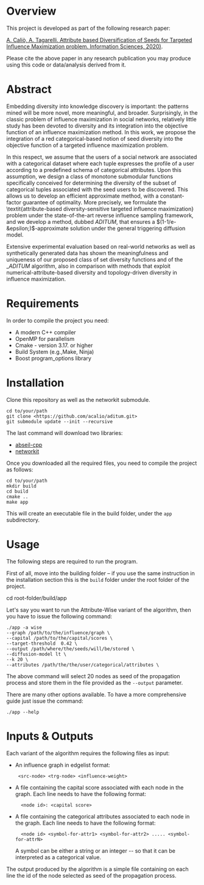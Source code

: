 
# Overview

This project is developed as part of the following research paper:

[A. Caliò, A. Tagarelli. 
Attribute based Diversification of Seeds for Targeted Influence Maximization problem. 
Information Sciences, 2020)](<https://doi.org/10.1016/j.ins.2020.08.093>).

Please cite the above paper in any research publication you may produce using this code or data/analysis derived from it.


# Abstract

Embedding diversity into knowledge discovery is important: the patterns mined will be more novel, more meaningful, and broader.
Surprisingly, in the classic problem of  influence maximization
   in social networks,  relatively little study has been
 devoted to diversity  and its integration into  the objective function of
 an influence maximization  method. 
In this work, we propose the integration of a red categorical-based
notion of seed diversity  into the objective
 function of a targeted influence maximization problem. 

In this respect, we assume that the users of
 a   social network are  associated with a categorical dataset where each
 tuple expresses the profile of a user according to a predefined
 schema of categorical attributes. 
Upon this assumption, we design a class of monotone   submodular functions specifically conceived
 for  determining the diversity of the subset of  categorical tuples associated with  the seed
 users to be discovered.   This allows us to develop an efficient approximate  method, with a
 constant-factor guarantee of optimality. More precisely, 
we formulate the \textit{attribute-based diversity-sensitive targeted influence maximization} problem   under
 the state-of-the-art reverse influence sampling framework,  and we develop a method,
 dubbed _ADITUM_, that  ensures a  $(1-1/e-&epsilon;)$-approximate
 solution under the general triggering diffusion model.  

Extensive experimental evaluation based on real-world networks
 as well as  synthetically generated data has shown the meaningfulness and
 uniqueness of  our proposed class of set diversity functions and
 of the __ADITUM_ algorithm, also in comparison with
  methods that exploit numerical-attribute-based diversity
 and topology-driven diversity in influence maximization.  


# Requirements

In order to compile the project you need:

-   A modern C++ compiler
-   OpenMP for parallelism
-   Cmake - version 3.17. or higher
-   Build System (e.g.,Make, Ninja)
-   Boost program_options library


# Installation

Clone this repository as well as the networkit submodule.

	cd to/your/path
	git clone <https://github.com/acalio/aditum.git>
	git submodule update --init --recursive

The last command will download two libraries: 

-   [abseil-cpp](<https://github.com/abseil/abseil-cpp>)
-   [networkit](<https://github.com/networkit/networkit>)

Once you downloaded all the required files, 
you need to compile the project as follows:

	cd to/your/path
	mkdir build
	cd build
	cmake ..
	make app

This will create an executable file in the build folder, under the `app` subdirectory.


# Usage

The following steps are required to run the program. 

First of all, move into the building folder &#x2013; if you use the same instruction in the installation
section this is the  `build` folder under the root folder of the project.

cd root-folder/build/app

Let's say you want to run the Attribute-Wise variant of the algorithm,
then you have to issue the following command:

	./app -a wise 
	--graph /path/to/the/influence/graph \
	--capital /path/to/the/capital/scores \
    --target-threshold  0.42 \
	--output /path/where/the/seeds/will/be/stored \
	--diffusion-model lt \
	--k 20 \
	--attributes /path/the/the/user/categorical/attributes \

The above command will select 20 nodes as seed of the propagation process and store 
them in the file provided as the `--output` parameter.

There are many other options available. To have a more comprehensive guide just
issue the command:

	./app --help


# Inputs & Outputs
Each variant of the algorithm requires the following files as input:
- An influence graph in edgelist format: 
     
       <src-node> <trg-node> <influence-weight>

- A file containing the capital score associated with each node in the graph.
  Each line needs to have the following format:
       
		<node id>: <capital score>

- A file containing the categorical attributes associated to each node in the graph.
  Each line needs to have the following format:
    
		<node id> <symbol-for-attr1> <symbol-for-attr2> ..... <symbol-for-attrN>
  
  A symbol can be either a string or an integer -- so that it can be interpreted as a categorical value.

The output produced by the algorithm is a simple file containing on each line the id
of the node selected as seed of the propagation process.

